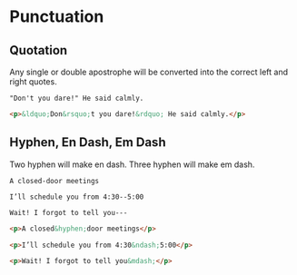 # Punctuation

## Quotation
Any single or double apostrophe will be converted into the correct left and right quotes.

```gr
"Don't you dare!" He said calmly.
```
```html
<p>&ldquo;Don&rsquo;t you dare!&rdquo; He said calmly.</p>
```

## Hyphen, En Dash, Em Dash
Two hyphen will make en dash.
Three hyphen will make em dash.

```gr
A closed-door meetings

I’ll schedule you from 4:30--5:00

Wait! I forgot to tell you---
```
```html
<p>A closed&hyphen;door meetings</p>

<p>I’ll schedule you from 4:30&ndash;5:00</p>

<p>Wait! I forgot to tell you&mdash;</p>
```
